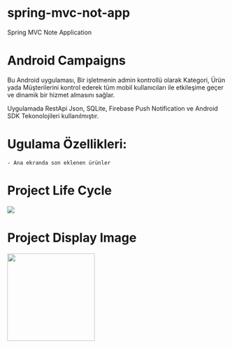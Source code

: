 # spring-mvc-not-app
Spring MVC Note Application

# Android Campaigns
<p> 
Bu Android uygulaması, Bir işletmenin admin kontrollü olarak Kategori, Ürün yada Müşterilerini kontrol ederek tüm mobil kullanıcıları ile etkileşime geçer ve dinamik bir hizmet almasını sağlar.

Uygulamada RestApi Json, SQLite, Firebase Push Notification ve Android SDK Tekonolojileri kullanılmıştır.
</p>
    
# Ugulama Özellikleri:
```
- Ana ekranda son eklenen ürünler

```


# Project Life Cycle
<img src="https://github.com/hakanozer/AndroidCampaigns/blob/master/ekran_goruntuleri/rest_api.png" style="max-width:100%;">

# Project Display Image
<p>
<a href="https://github.com/hakanozer/AndroidCampaigns/blob/master/ekran_goruntuleri/1.png" target="_blank">
<img src="https://github.com/hakanozer/AndroidCampaigns/blob/master/ekran_goruntuleri/1.png" width="200" style="max-width:100%;"></a>
</p>
